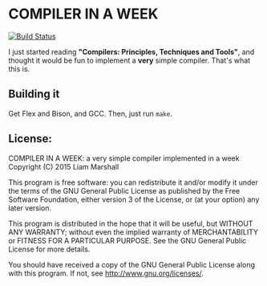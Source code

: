 # COMPILER IN A WEEK
[![Build Status](https://travis-ci.org/ArchimedesPi/compilerinaweek.svg?branch=master)](https://travis-ci.org/ArchimedesPi/compilerinaweek)

I just started reading **"Compilers: Principles, Techniques and Tools"**,
and thought it would be fun to implement a **very** simple compiler.
That's what this is.

## Building it
Get Flex and Bison, and GCC.
Then, just run `make`.

## License:
COMPILER IN A WEEK: a very simple compiler implemented in a week
Copyright (C) 2015  Liam Marshall

This program is free software: you can redistribute it and/or modify
it under the terms of the GNU General Public License as published by
the Free Software Foundation, either version 3 of the License, or
(at your option) any later version.

This program is distributed in the hope that it will be useful,
but WITHOUT ANY WARRANTY; without even the implied warranty of
MERCHANTABILITY or FITNESS FOR A PARTICULAR PURPOSE.  See the
GNU General Public License for more details.

You should have received a copy of the GNU General Public License
along with this program.  If not, see <http://www.gnu.org/licenses/>.
